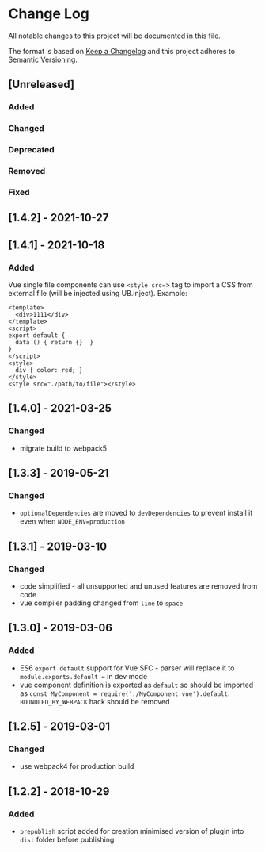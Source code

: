 # Change Log
All notable changes to this project will be documented in this file.

The format is based on [Keep a Changelog](http://keepachangelog.com/)
and this project adheres to [Semantic Versioning](http://semver.org/).

## [Unreleased]
### Added

### Changed

### Deprecated

### Removed

### Fixed

## [1.4.2] - 2021-10-27
## [1.4.1] - 2021-10-18
### Added
Vue single file components can use `<style src=`> tag to import a CSS from external file (will be injected using UB.inject). Example:

```vue
<template>
  <div>1111</div>
</template>
<script>
export default {
  data () { return {}  }
}
</script>
<style>
  div { color: red; }
</style>
<style src="./path/to/file"></style>
```

## [1.4.0] - 2021-03-25
### Changed
 - migrate build to webpack5

## [1.3.3] - 2019-05-21
### Changed
 - `optionalDependencies` are moved to `devDependencies` to prevent install it even when `NODE_ENV=production`
 
## [1.3.1] - 2019-03-10
### Changed
 - code simplified - all unsupported and unused features are removed from code
 - vue compiler padding changed from `line` to `space`

## [1.3.0] - 2019-03-06
### Added
 - ES6 `export default` support for Vue SFC - parser will replace it to `module.exports.default =` in dev mode
 - vue component definition is exported as `default` so should be imported as 
   `const MyComponent = require('./MyComponent.vue').default`. `BOUNDLED_BY_WEBPACK` hack should be removed
      
## [1.2.5] - 2019-03-01
### Changed
 - use webpack4 for production build

## [1.2.2] - 2018-10-29
### Added
 - `prepublish` script added for creation minimised version of plugin into `dist` folder before publishing 
 